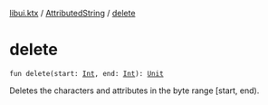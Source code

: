 [libui.ktx](../index.md) / [AttributedString](index.md) / [delete](./delete.md)

# delete

`fun delete(start: `[`Int`](https://kotlinlang.org/api/latest/jvm/stdlib/kotlin/-int/index.html)`, end: `[`Int`](https://kotlinlang.org/api/latest/jvm/stdlib/kotlin/-int/index.html)`): `[`Unit`](https://kotlinlang.org/api/latest/jvm/stdlib/kotlin/-unit/index.html)

Deletes the characters and attributes in the byte range [start, end).

